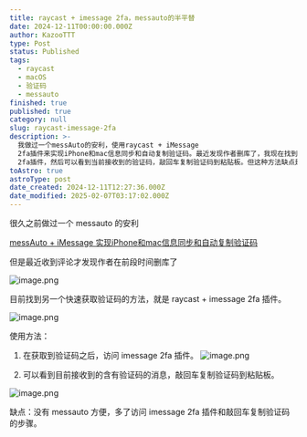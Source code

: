 ```yaml
---
title: raycast + imessage 2fa，messauto的半平替
date: 2024-12-11T00:00:00.000Z
author: KazooTTT
type: Post
status: Published
tags:
  - raycast
  - macOS
  - 验证码
  - messauto
finished: true
published: true
category: null
slug: raycast-imessage-2fa
description: >-
  我做过一个messAuto的安利，使用raycast + iMessage
  2fa插件来实现iPhone和mac信息同步和自动复制验证码。最近发现作者删库了，我现在找到了一种快速获取验证码的方法。使用方法是在获取到验证码之后访问iMessage
  2fa插件，然后可以看到当前接收到的验证码，敲回车复制验证码到粘贴板。但这种方法缺点是没有messAuto方便，多了额外的步骤。
toAstro: true
astroType: post
date_created: 2024-12-11T12:27:36.000Z
date_modified: 2025-02-07T03:17:02.000Z
---
```


很久之前做过一个 messauto 的安利

[messAuto + iMessage 实现iPhone和mac信息同步和自动复制验证码](/notes/messauto-imessage-to-synchronize-iphone-and-mac-messages-and-automatically-copy-captchagraphic-bed-edition)

但是最近收到评论才发现作者在前段时间删库了

![image.png](https://pictures.kazoottt.top/2024/12/20241211-20241211203702.png)

目前找到另一个快速获取验证码的方法，就是 raycast + imessage 2fa 插件。

![image.png](https://pictures.kazoottt.top/2024/12/20241211-20241211203735.png)

使用方法：

1. 在获取到验证码之后，访问 imessage 2fa 插件。
   ![image.png](https://pictures.kazoottt.top/2024/12/20241211-20241211204526.png)

2. 可以看到目前接收到的含有验证码的消息，敲回车复制验证码到粘贴板。

![image.png](https://pictures.kazoottt.top/2024/12/20241211-20241211204132.png)

缺点：没有 messauto 方便，多了访问 imessage 2fa 插件和敲回车复制验证码的步骤。
